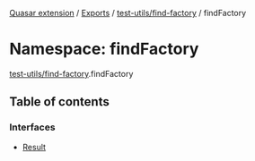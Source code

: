 [Quasar extension](../index.md) / [Exports](../modules.md) / [test-utils/find-factory](test_utils_find_factory.md) / findFactory

# Namespace: findFactory

[test-utils/find-factory](test_utils_find_factory.md).findFactory

## Table of contents

### Interfaces

- [Result](../interfaces/test_utils_find_factory.findFactory.Result.md)
